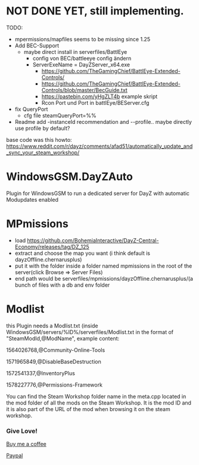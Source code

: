 # NOT DONE YET, still implementing. 

TODO: 
- mpermissions/mapfiles seems to be missing since 1.25
- Add BEC-Support
  -	maybe direct install in serverfiles/BattlEye
	  - config von BEC/battleeye config ändern
	- ServerExeName = DayZServer_x64.exe
	  - https://github.com/TheGamingChief/BattlEye-Extended-Controls/
	  - https://github.com/TheGamingChief/BattlEye-Extended-Controls/blob/master/BecGuide.txt
	  - https://pastebin.com/yHgZLT4b  example skript
	  - Rcon Port und Port in battlEye/BEServer.cfg
- fix QueryPort 
	- cfg file steamQueryPort=%%
- Readme add -instanceId recommendation and --profile.. maybe directly use profile by default?


base code was this howto: https://www.reddit.com/r/dayz/comments/afad51/automatically_update_and_sync_your_steam_workshop/

# WindowsGSM.DayZAuto
Plugin for WindowsGSM to run a dedicated server for DayZ with automatic Modupdates enabled

# MPmissions
- load https://github.com/BohemiaInteractive/DayZ-Central-Economy/releases/tag/DZ_125
- extract and choose the map you want (i think default is dayzOffline.chernarusplus)
- put it with the folder inside a folder named mpmissions in the root of the server(click Browse => Server Files)
- end path would be serverfiles/mpmissions/dayzOffline.chernarusplus/(a bunch of files with a db and env folder

# Modlist
this Plugin needs a Modlist.txt (inside WindowsGSM/servers/%ID%/serverfiles/Modlist.txt in the format of "SteamModId,@ModName", example content:

1564026768,@Community-Online-Tools

1571965849,@DisableBaseDestruction

1572541337,@InventoryPlus

1578227776,@Permissions-Framework

You can find the Steam Workshop folder name in the meta.cpp located in the mod folder of all the mods on the Steam Workshop. It is the mod ID and it is also part of the URL of the mod when browsing it on the steam workshop.

### Give Love!
[Buy me a coffee](https://ko-fi.com/raziel7893)

[Paypal](https://paypal.me/raziel7893)
